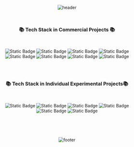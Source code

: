 
<div align=center>
  
![header](https://capsule-render.vercel.app/api?type=slice&color=gradient&customColorList=14&height=200&section=header&text=Hi,&fontSize=40&rotate=13&fontAlignY=-4&fontAlign=98)

<br>

<h3 align="center"> 
  📚 Tech Stack in Commercial Projects 📚
</h3>

<br>

![Static Badge](https://img.shields.io/badge/Java-007396?style=for-the-badge&logoColor=white)
![Static Badge](https://img.shields.io/badge/javascript-%23F7DF1E?style=for-the-badge&logo=javascript&logoColor=black)
![Static Badge](https://img.shields.io/badge/spring-%236DB33F?style=for-the-badge&logo=spring&logoColor=white)
![Static Badge](https://img.shields.io/badge/springboot-%236DB33F?style=for-the-badge&logo=springboot&logoColor=white)
![Static Badge](https://img.shields.io/badge/vue-%234FC08D?style=for-the-badge&logo=Vue.js&logoColor=white)
![Static Badge](https://img.shields.io/badge/postgresql-%234169E1?style=for-the-badge&logo=PostgresQL&logoColor=white)
![Static Badge](https://img.shields.io/badge/express-%23000000?style=for-the-badge&logo=express&logoColor=white)
![Static Badge](https://img.shields.io/badge/node.js-%23339933?style=for-the-badge&logo=nodedotjs&logoColor=white)

<br><br>

<h3 align="center"> 
  📚 Tech Stack in Individual Experimental Projects📚
</h3>

<br>

![Static Badge](https://img.shields.io/badge/spring%20security-%236DB33F?style=for-the-badge&logo=springsecurity&logoColor=white)
![Static Badge](https://img.shields.io/badge/docker-%232496ED?style=for-the-badge&logo=docker&logoColor=white)
![Static Badge](https://img.shields.io/badge/redis-%23DC382D?style=for-the-badge&logo=redis&logoColor=white)
![Static Badge](https://img.shields.io/badge/oracle-%23F80000?style=for-the-badge&logo=oracle)
![Static Badge](https://img.shields.io/badge/mysql-%234479A1?style=for-the-badge&logo=mysql&logoColor=white)
![Static Badge](https://img.shields.io/badge/sequelize-%2352B0E7?style=for-the-badge&logo=sequelize&logoColor=white)

<br><br><br>

![footer](https://capsule-render.vercel.app/api?section=footer&type=slice&color=gradient&customColorList=14&height=200&text=%20@devwuu%20here!&fontSize=40&rotate=13.1&fontAlignY=27&fontAlign=18)

</div>
